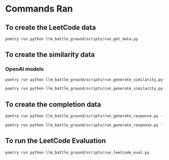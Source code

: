 
# Commands Ran

## To create the LeetCode data

```bash
poetry run python llm_battle_ground/scripts/run_get_data.py
```

## To create the similarity data

### OpenAI models

```bash
poetry run python llm_battle_ground/scripts/run_generate_similarity.py --step-size=40 --num-input-examples=20 --num-output-examples=20 --buffer=10 --model=gpt-3.5-turbo-0613
```

```bash
poetry run python llm_battle_ground/scripts/run_generate_similarity.py --step-size=40 --num-input-examples=20 --num-output-examples=20 --buffer=10 --model=gpt-4-0613
```

## To create the completion data

```bash
poetry run python llm_battle_ground/scripts/run_generate_response.py --model=gpt-3.5-turbo-0613  --n-pass=1 --run-mode="vanilla-zero-shot"
```

```bash
poetry run python llm_battle_ground/scripts/run_generate_response.py --model=gpt-3.5-turbo-0613  --n-pass=1 --run-mode="vanilla-zero-shot"
```

## To run the LeetCode Evaluation

```bash
poetry run python llm_battle_ground/scripts/run_leetcode_eval.py
```
